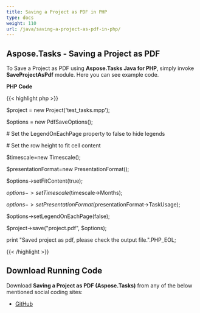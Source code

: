 ```yaml
---
title: Saving a Project as PDF in PHP
type: docs
weight: 110
url: /java/saving-a-project-as-pdf-in-php/
---
```


## **Aspose.Tasks - Saving a Project as PDF**
To Save a Project as PDF using **Aspose.Tasks Java for PHP**, simply invoke **SaveProjectAsPdf** module. Here you can see example code.

**PHP Code**

{{< highlight php >}}



$project = new Project('test_tasks.mpp');

$options = new PdfSaveOptions();

\# Set the LegendOnEachPage property to false to hide legends

\# Set the row height to fit cell content

$timescale=new Timescale();

$presentationFormat=new PresentationFormat();

$options->setFitContent(true);

$options->setTimescale($timescale->Months);

$options->setPresentationFormat($presentationFormat->TaskUsage);

$options->setLegendOnEachPage(false);

$project->save("project.pdf", $options);

print "Saved project as pdf, please check the output file.".PHP_EOL;

{{< /highlight >}}
## **Download Running Code**
Download **Saving a Project as PDF (Aspose.Tasks)** from any of the below mentioned social coding sites:

- [GitHub](https://github.com/aspose-tasks/Aspose.Tasks-for-Java/blob/master/Plugins/Aspose_Tasks_Java_for_PHP/src/aspose/tasks/WorkingWithProjects/SaveProjectAsPdf.php)
